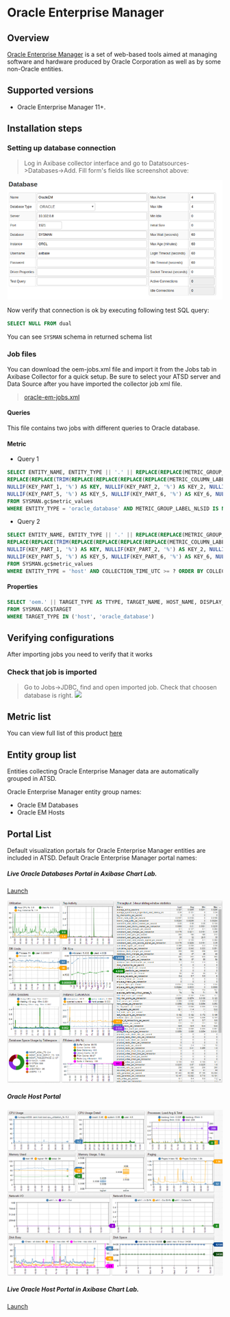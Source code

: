 # Oracle Enterprise Manager
## Overview
[Oracle Enterprise
Manager](http://www.oracle.com/us/products/enterprise-manager/index.html "Oracle Enterprise Manager") is
a set of web-based tools aimed at managing software and hardware
produced by Oracle Corporation as well as by some non-Oracle entities.

## Supported versions

- Oracle Enterprise Manager 11+.

## Installation steps
### Setting up database connection
> Log in Axibase collector interface and go to Datatsources->Databases->Add. Fill form's fields like screenshot above:

![](images/oracle_database_example.png)

Now verify that connection is ok by executing following test SQL query:
```SQL
SELECT NULL FROM dual
```
You can see `SYSMAN` schema in returned schema list

### Job files

You can download the oem-jobs.xml file and import it from the Jobs tab in Axibase Collector for a quick setup. Be sure to select your ATSD server and Data Source after you have imported the collector job xml file.
> [oracle-em-jobs.xml](oracle-em-jobs.xml)

#### Queries

This file contains two jobs with different queries to Oracle database.

#### Metric


- Query 1

```SQL
SELECT ENTITY_NAME, ENTITY_TYPE || '.' || REPLACE(REPLACE(METRIC_GROUP_LABEL, ',', ' '), ' ', '_') || '.' ||
REPLACE(REPLACE(TRIM(REPLACE(REPLACE(REPLACE(REPLACE(METRIC_COLUMN_LABEL, ' - ', '-'), ',', ' '), ')', ' '), '(', ' ')), ' ', '_'), '__', '_') AS METRIC,
NULLIF(KEY_PART_1, '%') AS KEY, NULLIF(KEY_PART_2, '%') AS KEY_2, NULLIF(KEY_PART_3, '%') AS KEY_3, NULLIF(KEY_PART_4, '%') AS KEY_4,
NULLIF(KEY_PART_5, '%') AS KEY_5, NULLIF(KEY_PART_6, '%') AS KEY_6, NULLIF(KEY_PART_7, '%') AS KEY_7, COLLECTION_TIME_UTC, VALUE
FROM SYSMAN.gc$metric_values
WHERE ENTITY_TYPE = 'oracle_database' AND METRIC_GROUP_LABEL_NLSID IS NOT NULL AND COLLECTION_TIME_UTC >= ? ORDER BY COLLECTION_TIME_UTC
```

- Query 2

```SQL
SELECT ENTITY_NAME, ENTITY_TYPE || '.' || REPLACE(REPLACE(METRIC_GROUP_LABEL, ',', ' '), ' ', '_') || '.' ||
REPLACE(REPLACE(TRIM(REPLACE(REPLACE(REPLACE(REPLACE(METRIC_COLUMN_LABEL, ' - ', '-'), ',', ' '), ')', ' '), '(', ' ')), ' ', '_'), '__', '_') AS METRIC,
NULLIF(KEY_PART_1, '%') AS KEY, NULLIF(KEY_PART_2, '%') AS KEY_2, NULLIF(KEY_PART_3, '%') AS KEY_3, NULLIF(KEY_PART_4, '%') AS KEY_4,
NULLIF(KEY_PART_5, '%') AS KEY_5, NULLIF(KEY_PART_6, '%') AS KEY_6, NULLIF(KEY_PART_7, '%') AS KEY_7, COLLECTION_TIME_UTC, VALUE
FROM SYSMAN.gc$metric_values
WHERE ENTITY_TYPE = 'host' AND COLLECTION_TIME_UTC >= ? ORDER BY COLLECTION_TIME_UTC
```

#### Properties

```SQL
SELECT 'oem.' || TARGET_TYPE AS TTYPE, TARGET_NAME, HOST_NAME, DISPLAY_NAME, TIMEZONE_REGION, TYPE_QUALIFIER1 AS TYPE
FROM SYSMAN.GC$TARGET
WHERE TARGET_TYPE IN ('host', 'oracle_database')
```

## Verifying configurations
After importing jobs you need to verify that it works
### Check that job is imported
> Go to Jobs->JDBC, find and open imported job.  Check that choosen database is right.
![](oracle_job_ds.png)



## Metric list
You can view full list of this product [here](metric-list.md)

## Entity group list
Entities collecting Oracle Enterprise Manager data are automatically grouped in ATSD.

Oracle Enterprise Manager entity group names:

- Oracle EM Databases
- Oracle EM Hosts


## Portal List
Default visualization portals for Oracle Enterprise Manager entities are included in ATSD.
Default Oracle Enterprise Manager portal names:
##### Live Oracle Databases Portal in Axibase Chart Lab.

[Launch](http://axibase.com/chartlab/32a3fe3e)

![](images/oracle_databases_poral3.png "Oracle Databases")

##### Oracle Host Portal
![](images/oracle_host_portal.png "Oracle Host")

##### Live Oracle Host Portal in Axibase Chart Lab.

[Launch](http://axibase.com/chartlab/32a3fe3e/2/)

